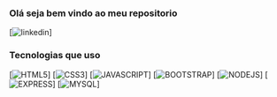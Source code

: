 ### Olá seja bem vindo ao meu repositorio 

[![linkedin](https://img.shields.io/badge/LinkedIn-0077B5?style=for-the-badge&logo=linkedin&logoColor=white)]
### Tecnologias que uso
[![HTML5](https://img.shields.io/badge/HTML5-E34F26?style=for-the-badge&logo=html5&logoColor=white)]
[![CSS3](https://img.shields.io/badge/CSS3-1572B6?style=for-the-badge&logo=css3&logoColor=white)]
[![JAVASCRIPT](https://img.shields.io/badge/JavaScript-323330?style=for-the-badge&logo=javascript&logoColor=F7DF1E)]
[![BOOTSTRAP](https://img.shields.io/badge/Bootstrap-563D7C?style=for-the-badge&logo=bootstrap&logoColor=white)]
[![NODEJS](https://img.shields.io/badge/Node.js-43853D?style=for-the-badge&logo=node.js&logoColor=white)]
[![EXPRESS](https://img.shields.io/badge/Express.js-404D59?style=for-the-badge)]
[![MYSQL](https://img.shields.io/badge/MySQL-005C84?style=for-the-badge&logo=mysql&logoColor=white)]
